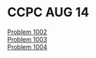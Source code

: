 # CCPC AUG 14

[Problem 1002](https://github.com/hudson6666/CCPC-Aug-14/blob/master/Problem%201002.md)  
[Problem 1003](https://github.com/hudson6666/CCPC-Aug-14/blob/master/Problem%201003.md)  
[Problem 1004](https://github.com/hudson6666/CCPC-Aug-14/blob/master/Problem%201004.md)
